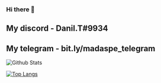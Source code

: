 ### Hi there 👋

## My discord - Danil.T#9934
## My telegram - bit.ly/madaspe_telegram

![Github Stats](https://github-readme-stats.vercel.app/api?username=madaspe&show_icons=true)

[![Top Langs](https://github-readme-stats.vercel.app/api/top-langs/?username=madaspe&layout=compact&langs_count=12)](https://github-readme-stats.vercel.app/api/top-langs/?username=madaspe&layout=compact&langs_count=12)

